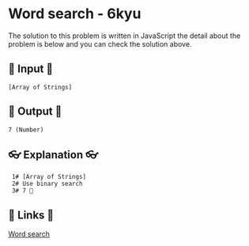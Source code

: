 # Word search - 6kyu

The solution to this problem is written in JavaScript the detail about the problem is below and you can check the solution above.

## 🥚 Input 🥚

```
[Array of Strings]
```

## 🐣 Output 🐣

```
7 (Number)
```

## 👓 Explanation 👓

```
 1# [Array of Strings]
 2# Use binary search
 3# 7 🎉
```

## 🔗 Links 🔗

[Word search](https://www.codewars.com/kata/5f05e334a0a6950011e72a3a)
